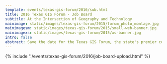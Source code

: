 ```yaml
---
template: events/texas-gis-forum/2016/sub.html
title: 2016 Texas GIS Forum - Job Board
subtitle: At the Intersection of Geography and Technology
mainimage: static/images/texas-gis-forum/2015/forum_photo_montage.jpg
mainimagesm: static/images/texas-gis-forum/2015/small-web-banner.jpg
mainimagexs: static/images/texas-gis-forum/2015/xs-banner.jpg
intro: false
abstract: Save the date for the Texas GIS Forum, the state's premier conference for the geospatial professional community.
---
```


{% include "./events/texas-gis-forum/2016/job-board-upload.html" %}
